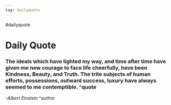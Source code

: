 ```yaml
---
tag: dailyquote
---
```


#dailyquote

# Daily Quote

### The ideals which have lighted my way, and time after time have given me new courage to face life cheerfully, have been Kindness, Beauty, and Truth. The trite subjects of human efforts, possessions, outward success, luxury have always seemed to me contemptible. ^quote
*-Albert Einstein* ^author
